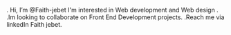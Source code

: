  . Hi, I’m @Faith-jebet I'm interested in Web development and Web design .
 .Im looking to collaborate on Front End Development projects. 
 .Reach me via linkedIn Faith jebet.
 

<!---
Faith-jebet/Faith-jebet is a ✨ special ✨ repository because its `README.md` (this file) appears on your GitHub profile.
You can click the Preview link to take a look at your changes.
--->
